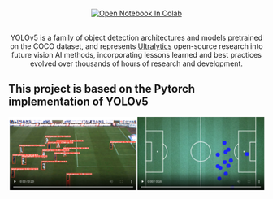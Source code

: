 <div align="center">
<br>
<div>
   <a href="https://colab.research.google.com/github/rushic24/Soccer-Player-Tracking-YoloV5/blob/master/yolov5_soccer_player_tracking.ipynb"><img src="https://colab.research.google.com/assets/colab-badge.svg" alt="Open Notebook In Colab"></a>
</div>

<br>
<p>
YOLOv5 is a family of object detection architectures and models pretrained on the COCO dataset, and represents <a href="https://ultralytics.com">Ultralytics</a>
 open-source research into future vision AI methods, incorporating lessons learned and best practices evolved over thousands of hours of research and development.
</p>

</div>

## This project is based on the Pytorch implementation of YOLOv5
![sc](screenshots/1.png)